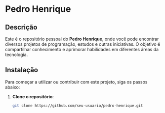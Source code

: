 # Pedro Henrique

## Descrição
Este é o repositório pessoal do **Pedro Henrique**, onde você pode encontrar diversos projetos de programação, estudos e outras iniciativas. O objetivo é compartilhar conhecimento e aprimorar habilidades em diferentes áreas da tecnologia.

## Instalação
Para começar a utilizar ou contribuir com este projeto, siga os passos abaixo:

1. **Clone o repositório**:
   ```bash
   git clone https://github.com/seu-usuario/pedro-henrique.git
